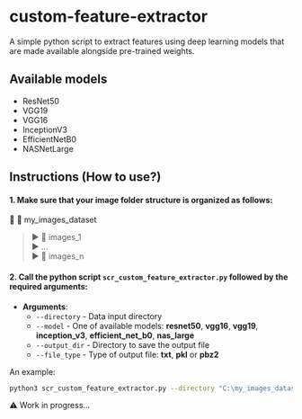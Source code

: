 # custom-feature-extractor
A simple python script to extract features using deep learning models that are made available alongside pre-trained weights.

## Available models

* ResNet50
* VGG19
* VGG16
* InceptionV3
* EfficientNetB0
* NASNetLarge

## Instructions (How to use?)

#### 1. Make sure that your image folder structure is organized as follows:

:arrow_down_small: :file_folder: my_images_dataset
  > :arrow_forward: :file_folder: images_1 </br>
  > :arrow_forward: ... </br>
  > :arrow_forward: :file_folder: images_n </br>
 
#### 2. Call the python script `scr_custom_feature_extractor.py` followed by the required arguments:

* **Arguments**:
  * `--directory` - Data input directory
  * `--model` - One of available models: **resnet50**, **vgg16**, **vgg19**, **inception_v3**, **efficient_net_b0**, **nas_large**
  * `--output_dir` - Directory to save the output file
  * `--file_type` - Type of output file: **txt**, **pkl** or **pbz2**

An example:
```bash
python3 scr_custom_feature_extractor.py --directory "C:\my_images_dataset" --model vgg19 --output_dir "C:\my_features" --file_type pbz2 
```

:warning: Work in progress...
